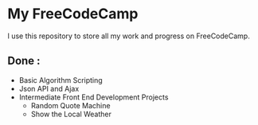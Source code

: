 # My FreeCodeCamp

I use this repository to store all my work and progress on FreeCodeCamp.

## Done :

* Basic Algorithm Scripting
* Json API and Ajax
* Intermediate Front End Development Projects
  * Random Quote Machine
  * Show the Local Weather 
